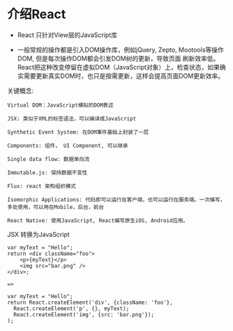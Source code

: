 # 介绍React

* React 只针对View层的JavaScript库

* 一般常规的操作都是引入DOM操作库，例如jQuery, Zepto, Mootools等操作DOM, 但是每次操作DOM都会引发DOM树的更新，导致页面
刷新效率低。React把这种改变停留在虚拟DOM（JavaScript对象）上，检查状态，如果确实需要更新真实DOM时，也只是按需更新，这样会提高页面DOM更新效率。

关键概念:

    Virtual DOM：JavaScript模拟的DOM表述
    
    JSX: 类似于XML的标签语法，可以编译成JavaScript

    Synthetic Event System: 在DOM事件基础上封装了一层

    Components: 组件， UI Component, 可以继承
    
    Single data flow: 数据单向流
    
    Immutable.js: 保持数据不变性
    
    Flux: react 架构组织模式
    
    Isomorphic Applications: 代码即可以运行在客户端，也可以运行在服务端。一次编写，多处使用，可以用在Mobile，后台，前台
    
    React Native: 使用JavaScript, React编写原生iOS, Android应用。
    
JSX 转换为JavaScript

    var myText = "Hello";
    return <div className="foo">
        <p>{myText}</p>
        <img src="bar.png" />
    </div>;
    
    =>
    
    var myText = "Hello";
    return React.createElement('div', {className: 'foo'},
      React.createElement('p', {}, myText);
      React.createElement('img', {src: 'bar.png'});
    );
    

